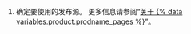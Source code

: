 1. 确定要使用的发布源。  更多信息请参阅“[关于 {% data variables.product.prodname_pages %}](/articles/about-github-pages#publishing-sources-for-github-pages-sites)”。
